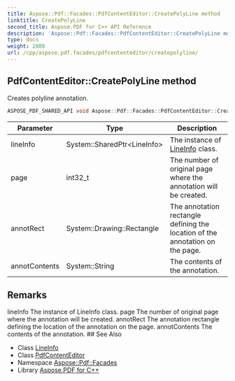 ```yaml
---
title: Aspose::Pdf::Facades::PdfContentEditor::CreatePolyLine method
linktitle: CreatePolyLine
second_title: Aspose.PDF for C++ API Reference
description: 'Aspose::Pdf::Facades::PdfContentEditor::CreatePolyLine method. Creates polyline annotation in C++.'
type: docs
weight: 2800
url: /cpp/aspose.pdf.facades/pdfcontenteditor/createpolyline/
---
```

## PdfContentEditor::CreatePolyLine method


Creates polyline annotation.

```cpp
ASPOSE_PDF_SHARED_API void Aspose::Pdf::Facades::PdfContentEditor::CreatePolyLine(System::SharedPtr<LineInfo> lineInfo, int32_t page, System::Drawing::Rectangle annotRect, System::String annotContents)
```


| Parameter | Type | Description |
| --- | --- | --- |
| lineInfo | System::SharedPtr\<LineInfo\> | The instance of [LineInfo](../../lineinfo/) class. |
| page | int32_t | The number of original page where the annotation will be created. |
| annotRect | System::Drawing::Rectangle | The annotation rectangle defining the location of the annotation on the page. |
| annotContents | System::String | The contents of the annotation. |
## Remarks


<parameterlist kind="param">
  <parameteritem>
    <parameternamelist>
      <parametername>lineInfo</parametername>
    </parameternamelist>
    <parameterdescription>
      <para>The instance of <ref refid="class_aspose_1_1_pdf_1_1_facades_1_1_line_info" kindref="compound">LineInfo</ref> class.</para>
    </parameterdescription>
  </parameteritem>
  <parameteritem>
    <parameternamelist>
      <parametername>page</parametername>
    </parameternamelist>
    <parameterdescription>
      <para>The number of original page where the annotation will be created.</para>
    </parameterdescription>
  </parameteritem>
  <parameteritem>
    <parameternamelist>
      <parametername>annotRect</parametername>
    </parameternamelist>
    <parameterdescription>
      <para>The annotation rectangle defining the location of the annotation on the page.</para>
    </parameterdescription>
  </parameteritem>
  <parameteritem>
    <parameternamelist>
      <parametername>annotContents</parametername>
    </parameternamelist>
    <parameterdescription>
      <para>The contents of the annotation.</para>
    </parameterdescription>
  </parameteritem>
</parameterlist>
## See Also

* Class [LineInfo](../../lineinfo/)
* Class [PdfContentEditor](../)
* Namespace [Aspose::Pdf::Facades](../../)
* Library [Aspose.PDF for C++](../../../)
